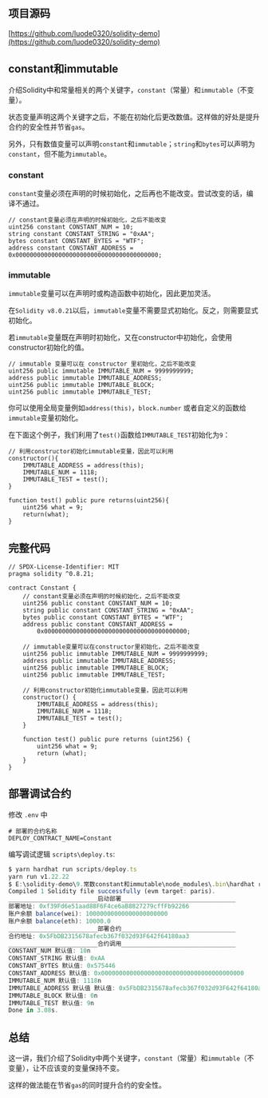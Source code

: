 ## 项目源码

[https://github.com/luode0320/solidity-demo](https://github.com/luode0320/solidity-demo)

## constant和immutable

介绍Solidity中和常量相关的两个关键字，`constant`（常量）和`immutable`（不变量）。

状态变量声明这两个关键字之后，不能在初始化后更改数值。这样做的好处是提升合约的安全性并节省`gas`。

另外，只有数值变量可以声明`constant`和`immutable`；`string`和`bytes`可以声明为`constant`，但不能为`immutable`。

### constant

`constant`变量必须在声明的时候初始化，之后再也不能改变。尝试改变的话，编译不通过。

```solidity
// constant变量必须在声明的时候初始化，之后不能改变
uint256 constant CONSTANT_NUM = 10;
string constant CONSTANT_STRING = "0xAA";
bytes constant CONSTANT_BYTES = "WTF";
address constant CONSTANT_ADDRESS = 0x0000000000000000000000000000000000000000;
```

### immutable

`immutable`变量可以在声明时或构造函数中初始化，因此更加灵活。

在`Solidity v8.0.21`以后，`immutable`变量不需要显式初始化。反之，则需要显式初始化。

若`immutable`变量既在声明时初始化，又在constructor中初始化，会使用constructor初始化的值。

```solidity
// immutable 变量可以在 constructor 里初始化，之后不能改变
uint256 public immutable IMMUTABLE_NUM = 9999999999;
address public immutable IMMUTABLE_ADDRESS;
uint256 public immutable IMMUTABLE_BLOCK;
uint256 public immutable IMMUTABLE_TEST;
```

你可以使用全局变量例如`address(this)`，`block.number` 或者自定义的函数给`immutable`变量初始化。

在下面这个例子，我们利用了`test()`函数给`IMMUTABLE_TEST`初始化为`9`：

```solidity
// 利用constructor初始化immutable变量，因此可以利用
constructor(){
    IMMUTABLE_ADDRESS = address(this);
    IMMUTABLE_NUM = 1118;
    IMMUTABLE_TEST = test();
}

function test() public pure returns(uint256){
    uint256 what = 9;
    return(what);
}
```

## 完整代码

```solidity
// SPDX-License-Identifier: MIT
pragma solidity ^0.8.21;

contract Constant {
    // constant变量必须在声明的时候初始化，之后不能改变
    uint256 public constant CONSTANT_NUM = 10;
    string public constant CONSTANT_STRING = "0xAA";
    bytes public constant CONSTANT_BYTES = "WTF";
    address public constant CONSTANT_ADDRESS =
        0x0000000000000000000000000000000000000000;

    // immutable变量可以在constructor里初始化，之后不能改变
    uint256 public immutable IMMUTABLE_NUM = 9999999999;
    address public immutable IMMUTABLE_ADDRESS;
    uint256 public immutable IMMUTABLE_BLOCK;
    uint256 public immutable IMMUTABLE_TEST;

    // 利用constructor初始化immutable变量，因此可以利用
    constructor() {
        IMMUTABLE_ADDRESS = address(this);
        IMMUTABLE_NUM = 1118;
        IMMUTABLE_TEST = test();
    }

    function test() public pure returns (uint256) {
        uint256 what = 9;
        return (what);
    }
}

```

## 部署调试合约

修改 `.env` 中

```
# 部署的合约名称
DEPLOY_CONTRACT_NAME=Constant
```

编写调试逻辑 `scripts\deploy.ts`:

```ts
$ yarn hardhat run scripts/deploy.ts 
yarn run v1.22.22
$ E:\solidity-demo\9.常数constant和immutable\node_modules\.bin\hardhat run scripts/deploy.ts
Compiled 1 Solidity file successfully (evm target: paris).
_________________________启动部署________________________________
部署地址: 0xf39Fd6e51aad88F6F4ce6aB8827279cffFb92266
账户余额 balance(wei): 10000000000000000000000
账户余额 balance(eth): 10000.0
_________________________部署合约________________________________
合约地址: 0x5FbDB2315678afecb367f032d93F642f64180aa3
_________________________合约调用________________________________
CONSTANT_NUM 默认值: 10n
CONSTANT_STRING 默认值: 0xAA
CONSTANT_BYTES 默认值: 0x575446
CONSTANT_ADDRESS 默认值: 0x0000000000000000000000000000000000000000
IMMUTABLE_NUM 默认值: 1118n
IMMUTABLE_ADDRESS 默认值 默认值: 0x5FbDB2315678afecb367f032d93F642f64180aa3
IMMUTABLE_BLOCK 默认值: 0n
IMMUTABLE_TEST 默认值: 9n
Done in 3.08s.
```

## 总结

这一讲，我们介绍了Solidity中两个关键字，`constant`（常量）和`immutable`（不变量），让不应该变的变量保持不变。

这样的做法能在节省`gas`的同时提升合约的安全性。